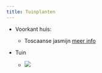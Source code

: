 ```yaml
---
title: Tuinplanten
---
```


- Voorkant huis:
	 - Toscaanse jasmijn [meer info](https://www.eigenhuisentuin.nl/Tuin/bloemen_planten/toscaanse-jasmijn)

- Tuin
	 - ![](https://firebasestorage.googleapis.com/v0/b/firescript-577a2.appspot.com/o/imgs%2Fapp%2FGijs%2FzMus-tDxs9.jpg?alt=media&token=6ded3d77-9366-4e7e-81f6-8fa33ec92faf)
